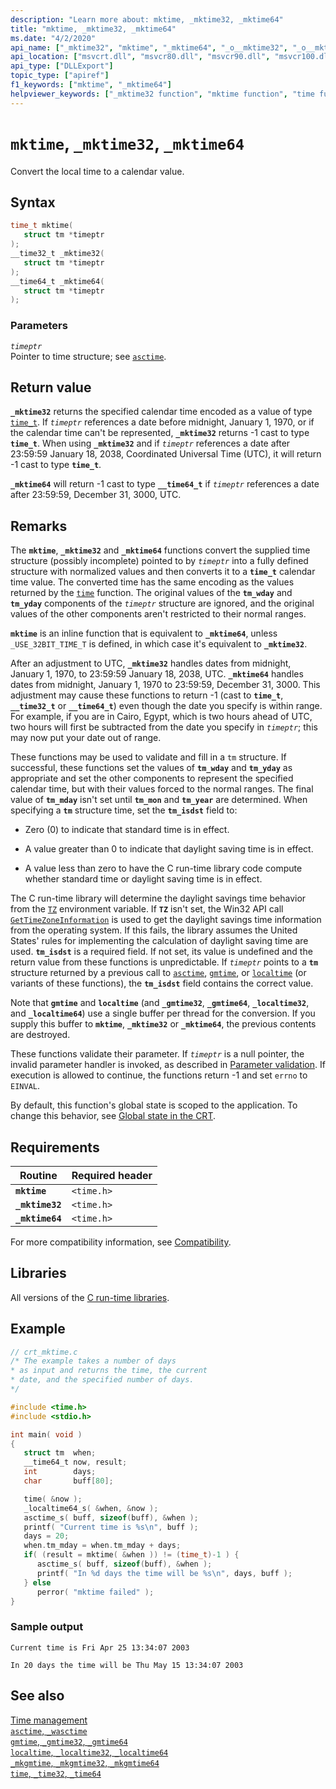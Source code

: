```yaml
---
description: "Learn more about: mktime, _mktime32, _mktime64"
title: "mktime, _mktime32, _mktime64"
ms.date: "4/2/2020"
api_name: ["_mktime32", "mktime", "_mktime64", "_o__mktime32", "_o__mktime64"]
api_location: ["msvcrt.dll", "msvcr80.dll", "msvcr90.dll", "msvcr100.dll", "msvcr100_clr0400.dll", "msvcr110.dll", "msvcr110_clr0400.dll", "msvcr120.dll", "msvcr120_clr0400.dll", "ucrtbase.dll", "api-ms-win-crt-time-l1-1-0.dll", "api-ms-win-crt-private-l1-1-0.dll"]
api_type: ["DLLExport"]
topic_type: ["apiref"]
f1_keywords: ["mktime", "_mktime64"]
helpviewer_keywords: ["_mktime32 function", "mktime function", "time functions", "mktime64 function", "converting times", "mktime32 function", "_mktime64 function", "time, converting"]
---
```

# `mktime`, `_mktime32`, `_mktime64`

Convert the local time to a calendar value.

## Syntax

```C
time_t mktime(
   struct tm *timeptr
);
__time32_t _mktime32(
   struct tm *timeptr
);
__time64_t _mktime64(
   struct tm *timeptr
);
```

### Parameters

*`timeptr`*\
Pointer to time structure; see [`asctime`](asctime-wasctime.md).

## Return value

**`_mktime32`** returns the specified calendar time encoded as a value of type [`time_t`](../standard-types.md). If *`timeptr`* references a date before midnight, January 1, 1970, or if the calendar time can't be represented, **`_mktime32`** returns -1 cast to type **`time_t`**. When using **`_mktime32`** and if *`timeptr`* references a date after 23:59:59 January 18, 2038, Coordinated Universal Time (UTC), it will return -1 cast to type **`time_t`**.

**`_mktime64`** will return -1 cast to type **`__time64_t`** if *`timeptr`* references a date after 23:59:59, December 31, 3000, UTC.

## Remarks

The **`mktime`**, **`_mktime32`** and **`_mktime64`** functions convert the supplied time structure (possibly incomplete) pointed to by *`timeptr`* into a fully defined structure with normalized values and then converts it to a **`time_t`** calendar time value. The converted time has the same encoding as the values returned by the [`time`](time-time32-time64.md) function. The original values of the **`tm_wday`** and **`tm_yday`** components of the *`timeptr`* structure are ignored, and the original values of the other components aren't restricted to their normal ranges.

**`mktime`** is an inline function that is equivalent to **`_mktime64`**, unless `_USE_32BIT_TIME_T` is defined, in which case it's equivalent to **`_mktime32`**.

After an adjustment to UTC, **`_mktime32`** handles dates from midnight, January 1, 1970, to 23:59:59 January 18, 2038, UTC. **`_mktime64`** handles dates from midnight, January 1, 1970 to 23:59:59, December 31, 3000. This adjustment may cause these functions to return -1 (cast to **`time_t`**, **`__time32_t`** or **`__time64_t`**) even though the date you specify is within range. For example, if you are in Cairo, Egypt, which is two hours ahead of UTC, two hours will first be subtracted from the date you specify in *`timeptr`*; this may now put your date out of range.

These functions may be used to validate and fill in a `tm` structure. If successful, these functions set the values of **`tm_wday`** and **`tm_yday`** as appropriate and set the other components to represent the specified calendar time, but with their values forced to the normal ranges. The final value of **`tm_mday`** isn't set until **`tm_mon`** and **`tm_year`** are determined. When specifying a **`tm`** structure time, set the **`tm_isdst`** field to:

- Zero (0) to indicate that standard time is in effect.

- A value greater than 0 to indicate that daylight saving time is in effect.

- A value less than zero to have the C run-time library code compute whether standard time or daylight saving time is in effect.

The C run-time library will determine the daylight savings time behavior from the [`TZ`](tzset.md) environment variable. If **`TZ`** isn't set, the Win32 API call [`GetTimeZoneInformation`](/windows/win32/api/timezoneapi/nf-timezoneapi-gettimezoneinformation) is used to get the daylight savings time information from the operating system. If this fails, the library assumes the United States' rules for implementing the calculation of daylight saving time are used. **`tm_isdst`** is a required field. If not set, its value is undefined and the return value from these functions is unpredictable. If *`timeptr`* points to a **`tm`** structure returned by a previous call to [`asctime`](asctime-wasctime.md), [`gmtime`](gmtime-gmtime32-gmtime64.md), or [`localtime`](localtime-localtime32-localtime64.md) (or variants of these functions), the **`tm_isdst`** field contains the correct value.

Note that **`gmtime`** and **`localtime`** (and **`_gmtime32`**, **`_gmtime64`**, **`_localtime32`**, and **`_localtime64`**) use a single buffer per thread for the conversion. If you supply this buffer to **`mktime`**, **`_mktime32`** or **`_mktime64`**, the previous contents are destroyed.

These functions validate their parameter. If *`timeptr`* is a null pointer, the invalid parameter handler is invoked, as described in [Parameter validation](../parameter-validation.md). If execution is allowed to continue, the functions return -1 and set `errno` to `EINVAL`.

By default, this function's global state is scoped to the application. To change this behavior, see [Global state in the CRT](../global-state.md).

## Requirements

|Routine|Required header|
|-------------|---------------------|
|**`mktime`**|`<time.h>`|
|**`_mktime32`**|`<time.h>`|
|**`_mktime64`**|`<time.h>`|

For more compatibility information, see [Compatibility](../compatibility.md).

## Libraries

All versions of the [C run-time libraries](../crt-library-features.md).

## Example

```C
// crt_mktime.c
/* The example takes a number of days
* as input and returns the time, the current
* date, and the specified number of days.
*/

#include <time.h>
#include <stdio.h>

int main( void )
{
   struct tm  when;
   __time64_t now, result;
   int        days;
   char       buff[80];

   time( &now );
   _localtime64_s( &when, &now );
   asctime_s( buff, sizeof(buff), &when );
   printf( "Current time is %s\n", buff );
   days = 20;
   when.tm_mday = when.tm_mday + days;
   if( (result = mktime( &when )) != (time_t)-1 ) {
      asctime_s( buff, sizeof(buff), &when );
      printf( "In %d days the time will be %s\n", days, buff );
   } else
      perror( "mktime failed" );
}
```

### Sample output

```Output
Current time is Fri Apr 25 13:34:07 2003

In 20 days the time will be Thu May 15 13:34:07 2003
```

## See also

[Time management](../time-management.md)\
[`asctime`, `_wasctime`](asctime-wasctime.md)\
[`gmtime`, `_gmtime32`, `_gmtime64`](gmtime-gmtime32-gmtime64.md)\
[`localtime`, `_localtime32`, `_localtime64`](localtime-localtime32-localtime64.md)\
[`_mkgmtime`, `_mkgmtime32`, `_mkgmtime64`](mkgmtime-mkgmtime32-mkgmtime64.md)\
[`time`, `_time32`, `_time64`](time-time32-time64.md)
